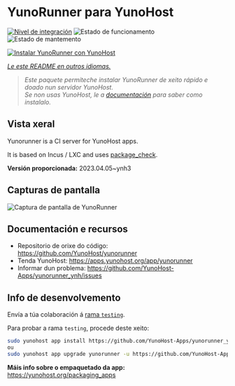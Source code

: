 <!--
NOTA: Este README foi creado automáticamente por <https://github.com/YunoHost/apps/tree/master/tools/readme_generator>
NON debe editarse manualmente.
-->

# YunoRunner para YunoHost

[![Nivel de integración](https://dash.yunohost.org/integration/yunorunner.svg)](https://ci-apps.yunohost.org/ci/apps/yunorunner/) ![Estado de funcionamento](https://ci-apps.yunohost.org/ci/badges/yunorunner.status.svg) ![Estado de mantemento](https://ci-apps.yunohost.org/ci/badges/yunorunner.maintain.svg)

[![Instalar YunoRunner con YunoHost](https://install-app.yunohost.org/install-with-yunohost.svg)](https://install-app.yunohost.org/?app=yunorunner)

*[Le este README en outros idiomas.](./ALL_README.md)*

> *Este paquete permíteche instalar YunoRunner de xeito rápido e doado nun servidor YunoHost.*  
> *Se non usas YunoHost, le a [documentación](https://yunohost.org/install) para saber como instalalo.*

## Vista xeral

Yunorunner is a CI server for YunoHost apps.

It is based on Incus / LXC and uses [package_check](https://github.com/YunoHost/package_check).


**Versión proporcionada:** 2023.04.05~ynh3

## Capturas de pantalla

![Captura de pantalla de YunoRunner](./doc/screenshots/screenshot.png)

## Documentación e recursos

- Repositorio de orixe do código: <https://github.com/YunoHost/yunorunner>
- Tenda YunoHost: <https://apps.yunohost.org/app/yunorunner>
- Informar dun problema: <https://github.com/YunoHost-Apps/yunorunner_ynh/issues>

## Info de desenvolvemento

Envía a túa colaboración á [rama `testing`](https://github.com/YunoHost-Apps/yunorunner_ynh/tree/testing).

Para probar a rama `testing`, procede deste xeito:

```bash
sudo yunohost app install https://github.com/YunoHost-Apps/yunorunner_ynh/tree/testing --debug
ou
sudo yunohost app upgrade yunorunner -u https://github.com/YunoHost-Apps/yunorunner_ynh/tree/testing --debug
```

**Máis info sobre o empaquetado da app:** <https://yunohost.org/packaging_apps>
